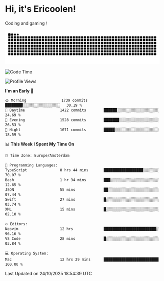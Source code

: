 # Hi, it's Ericoolen!
Coding and gaming！

<picture>
  <source media="(prefers-color-scheme: dark)" srcset="https://raw.githubusercontent.com/Eric-Song-Nop/Eric-Song-Nop/output/github-contribution-grid-snake-dark.svg">
  <source media="(prefers-color-scheme: light)" srcset="https://raw.githubusercontent.com/Eric-Song-Nop/Eric-Song-Nop/output/github-contribution-grid-snake.svg">
  <img alt="github contribution grid snake animation" src="https://raw.githubusercontent.com/Eric-Song-Nop/Eric-Song-Nop/output/github-contribution-grid-snake.svg">
</picture>

<!--START_SECTION:waka-->
![Code Time](http://img.shields.io/badge/Code%20Time-1%2C970%20hrs%2024%20mins-blue)

![Profile Views](http://img.shields.io/badge/Profile%20Views-1-blue)

**I'm an Early 🐤** 

```text
🌞 Morning                1739 commits        ████████░░░░░░░░░░░░░░░░░   30.19 % 
🌆 Daytime                1422 commits        ██████░░░░░░░░░░░░░░░░░░░   24.69 % 
🌃 Evening                1528 commits        ███████░░░░░░░░░░░░░░░░░░   26.53 % 
🌙 Night                  1071 commits        █████░░░░░░░░░░░░░░░░░░░░   18.59 % 
```


📊 **This Week I Spent My Time On** 

```text
🕑︎ Time Zone: Europe/Amsterdam

💬 Programming Languages: 
TypeScript               8 hrs 44 mins       ██████████████████░░░░░░░   70.07 % 
Bash                     1 hr 34 mins        ███░░░░░░░░░░░░░░░░░░░░░░   12.65 % 
JSON                     55 mins             ██░░░░░░░░░░░░░░░░░░░░░░░   07.44 % 
Swift                    27 mins             █░░░░░░░░░░░░░░░░░░░░░░░░   03.74 % 
XML                      15 mins             █░░░░░░░░░░░░░░░░░░░░░░░░   02.10 % 

🔥 Editors: 
Neovim                   12 hrs              ████████████████████████░   96.16 % 
VS Code                  28 mins             █░░░░░░░░░░░░░░░░░░░░░░░░   03.84 % 

💻 Operating System: 
Mac                      12 hrs 29 mins      █████████████████████████   100.00 % 
```


 Last Updated on 24/10/2025 18:54:39 UTC
<!--END_SECTION:waka-->

